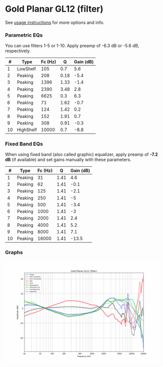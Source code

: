 # Gold Planar GL12 (filter)
See [usage instructions](https://github.com/jaakkopasanen/AutoEq#usage) for more options and info.

### Parametric EQs
You can use filters 1-5 or 1-10. Apply preamp of -6.3 dB or -5.6 dB, respectively.

|   # | Type      |   Fc (Hz) |    Q |   Gain (dB) |
|-----|-----------|-----------|------|-------------|
|   1 | LowShelf  |       105 | 0.7  |         5.6 |
|   2 | Peaking   |       208 | 0.18 |        -5.4 |
|   3 | Peaking   |      1396 | 1.33 |        -1.4 |
|   4 | Peaking   |      2390 | 3.48 |         2.8 |
|   5 | Peaking   |      6625 | 0.3  |         6.3 |
|   6 | Peaking   |        71 | 1.62 |        -0.7 |
|   7 | Peaking   |       124 | 1.42 |         0.2 |
|   8 | Peaking   |       152 | 1.91 |         0.7 |
|   9 | Peaking   |       308 | 0.91 |        -0.3 |
|  10 | HighShelf |     10000 | 0.7  |        -8.8 |

### Fixed Band EQs
When using fixed band (also called graphic) equalizer, apply preamp of **-7.2 dB** (if available) and set gains manually with these parameters.

|   # | Type    |   Fc (Hz) |    Q |   Gain (dB) |
|-----|---------|-----------|------|-------------|
|   1 | Peaking |        31 | 1.41 |         4.6 |
|   2 | Peaking |        62 | 1.41 |        -0.1 |
|   3 | Peaking |       125 | 1.41 |        -2.1 |
|   4 | Peaking |       250 | 1.41 |        -5   |
|   5 | Peaking |       500 | 1.41 |        -3.4 |
|   6 | Peaking |      1000 | 1.41 |        -3   |
|   7 | Peaking |      2000 | 1.41 |         2.4 |
|   8 | Peaking |      4000 | 1.41 |         5.2 |
|   9 | Peaking |      8000 | 1.41 |         7.1 |
|  10 | Peaking |     16000 | 1.41 |       -13.5 |

### Graphs
![](./Gold%20Planar%20GL12%20(filter).png)
